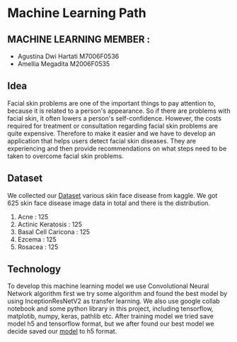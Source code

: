 # Machine Learning Path
## MACHINE LEARNING MEMBER :
- Agustina Dwi Hartati M7006F0536 
- Amellia Megadita M2006F0535
## Idea 
Facial skin problems are one of the important things to pay attention to, because it is related to a person's appearance. So if there are problems with facial skin, it often lowers a person's self-confidence. However, the costs required for treatment or consultation regarding facial skin problems are quite expensive. Therefore to make it easier and we have to develop an application that helps users detect facial skin diseases. They are experiencing and then provide recommendations on what steps need to be taken to overcome facial skin problems.
## Dataset
We collected our [Dataset](https://github.com/KanzulF/BangkitCapstone2022/blob/Machine-Learning/Dataset.txt)
various skin face disease from kaggle. We got 625 skin face disease image data in total and there is the distribution.
1.	Acne : 125
2.	Actinic Keratosis : 125
3.	Basal Cell Caricona : 125
4.	Ezcema : 125
5.	Rosacea : 125                                                                                                                                               
## Technology
To develop this machine learning model we use Convolutional Neural Network algorithm first we try some algorithm and found the best model by using InceptionResNetV2 as transfer learning. We also use google collab notebook and  some python library in this project, including tensorflow, matplotib, numpy, keras, pathlib etc. After training model we tried save model h5 and tensorflow format, but we after found our best model we decide saved our [model](https://drive.google.com/drive/u/5/folders/1dI4LQVUrF8kmNIfZFS_okDj0dtjWIV5y) to h5 format.
